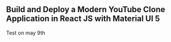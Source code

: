## Build and Deploy a Modern YouTube Clone Application in React JS with Material UI 5
Test on may 9th
